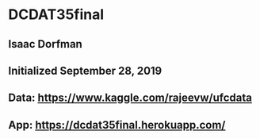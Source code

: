 # DCDAT35final
## Isaac Dorfman
## Initialized September 28, 2019
## Data: https://www.kaggle.com/rajeevw/ufcdata
## App: https://dcdat35final.herokuapp.com/
